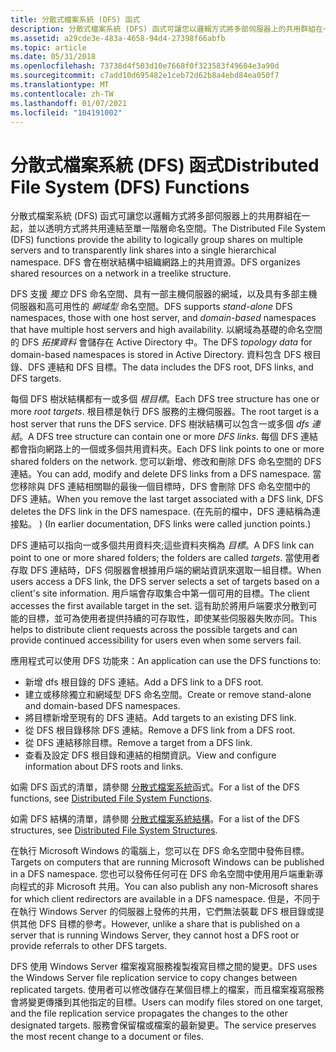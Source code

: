 ```yaml
---
title: 分散式檔案系統 (DFS) 函式
description: 分散式檔案系統 (DFS) 函式可讓您以邏輯方式將多部伺服器上的共用群組在一起，並以透明方式將共用連結至單一階層命名空間。 DFS 會在樹狀結構中組織網路上的共用資源。
ms.assetid: a29cde3e-483a-4658-94d4-27398f66abfb
ms.topic: article
ms.date: 05/31/2018
ms.openlocfilehash: 73738d4f503d10e7668f0f323583f49604e3a90d
ms.sourcegitcommit: c7add10d695482e1ceb72d62b8a4ebd84ea050f7
ms.translationtype: MT
ms.contentlocale: zh-TW
ms.lasthandoff: 01/07/2021
ms.locfileid: "104191002"
---
```

# <a name="distributed-file-system-dfs-functions"></a><span data-ttu-id="864cb-104">分散式檔案系統 (DFS) 函式</span><span class="sxs-lookup"><span data-stu-id="864cb-104">Distributed File System (DFS) Functions</span></span>

<span data-ttu-id="864cb-105">分散式檔案系統 (DFS) 函式可讓您以邏輯方式將多部伺服器上的共用群組在一起，並以透明方式將共用連結至單一階層命名空間。</span><span class="sxs-lookup"><span data-stu-id="864cb-105">The Distributed File System (DFS) functions provide the ability to logically group shares on multiple servers and to transparently link shares into a single hierarchical namespace.</span></span> <span data-ttu-id="864cb-106">DFS 會在樹狀結構中組織網路上的共用資源。</span><span class="sxs-lookup"><span data-stu-id="864cb-106">DFS organizes shared resources on a network in a treelike structure.</span></span>

<span data-ttu-id="864cb-107">DFS 支援 *獨立* DFS 命名空間、具有一部主機伺服器的網域，以及具有多部主機伺服器和高可用性的 *網域型* 命名空間。</span><span class="sxs-lookup"><span data-stu-id="864cb-107">DFS supports *stand-alone* DFS namespaces, those with one host server, and *domain-based* namespaces that have multiple host servers and high availability.</span></span> <span data-ttu-id="864cb-108">以網域為基礎的命名空間的 DFS *拓撲資料* 會儲存在 Active Directory 中。</span><span class="sxs-lookup"><span data-stu-id="864cb-108">The DFS *topology data* for domain-based namespaces is stored in Active Directory.</span></span> <span data-ttu-id="864cb-109">資料包含 DFS 根目錄、DFS 連結和 DFS 目標。</span><span class="sxs-lookup"><span data-stu-id="864cb-109">The data includes the DFS root, DFS links, and DFS targets.</span></span>

<span data-ttu-id="864cb-110">每個 DFS 樹狀結構都有一或多個 *根目標*。</span><span class="sxs-lookup"><span data-stu-id="864cb-110">Each DFS tree structure has one or more *root targets*.</span></span> <span data-ttu-id="864cb-111">根目標是執行 DFS 服務的主機伺服器。</span><span class="sxs-lookup"><span data-stu-id="864cb-111">The root target is a host server that runs the DFS service.</span></span> <span data-ttu-id="864cb-112">DFS 樹狀結構可以包含一或多個 *dfs 連結*。</span><span class="sxs-lookup"><span data-stu-id="864cb-112">A DFS tree structure can contain one or more *DFS links*.</span></span> <span data-ttu-id="864cb-113">每個 DFS 連結都會指向網路上的一個或多個共用資料夾。</span><span class="sxs-lookup"><span data-stu-id="864cb-113">Each DFS link points to one or more shared folders on the network.</span></span> <span data-ttu-id="864cb-114">您可以新增、修改和刪除 DFS 命名空間的 DFS 連結。</span><span class="sxs-lookup"><span data-stu-id="864cb-114">You can add, modify and delete DFS links from a DFS namespace.</span></span> <span data-ttu-id="864cb-115">當您移除與 DFS 連結相關聯的最後一個目標時，DFS 會刪除 DFS 命名空間中的 DFS 連結。</span><span class="sxs-lookup"><span data-stu-id="864cb-115">When you remove the last target associated with a DFS link, DFS deletes the DFS link in the DFS namespace.</span></span> <span data-ttu-id="864cb-116"> (在先前的檔中，DFS 連結稱為連接點。 ) </span><span class="sxs-lookup"><span data-stu-id="864cb-116">(In earlier documentation, DFS links were called junction points.)</span></span>

<span data-ttu-id="864cb-117">DFS 連結可以指向一或多個共用資料夾;這些資料夾稱為 *目標*。</span><span class="sxs-lookup"><span data-stu-id="864cb-117">A DFS link can point to one or more shared folders; the folders are called *targets*.</span></span> <span data-ttu-id="864cb-118">當使用者存取 DFS 連結時，DFS 伺服器會根據用戶端的網站資訊來選取一組目標。</span><span class="sxs-lookup"><span data-stu-id="864cb-118">When users access a DFS link, the DFS server selects a set of targets based on a client's site information.</span></span> <span data-ttu-id="864cb-119">用戶端會存取集合中第一個可用的目標。</span><span class="sxs-lookup"><span data-stu-id="864cb-119">The client accesses the first available target in the set.</span></span> <span data-ttu-id="864cb-120">這有助於將用戶端要求分散到可能的目標，並可為使用者提供持續的可存取性，即使某些伺服器失敗亦同。</span><span class="sxs-lookup"><span data-stu-id="864cb-120">This helps to distribute client requests across the possible targets and can provide continued accessibility for users even when some servers fail.</span></span>

<span data-ttu-id="864cb-121">應用程式可以使用 DFS 功能來：</span><span class="sxs-lookup"><span data-stu-id="864cb-121">An application can use the DFS functions to:</span></span>

- <span data-ttu-id="864cb-122">新增 dfs 根目錄的 DFS 連結。</span><span class="sxs-lookup"><span data-stu-id="864cb-122">Add a DFS link to a DFS root.</span></span>
- <span data-ttu-id="864cb-123">建立或移除獨立和網域型 DFS 命名空間。</span><span class="sxs-lookup"><span data-stu-id="864cb-123">Create or remove stand-alone and domain-based DFS namespaces.</span></span>
- <span data-ttu-id="864cb-124">將目標新增至現有的 DFS 連結。</span><span class="sxs-lookup"><span data-stu-id="864cb-124">Add targets to an existing DFS link.</span></span>
- <span data-ttu-id="864cb-125">從 DFS 根目錄移除 DFS 連結。</span><span class="sxs-lookup"><span data-stu-id="864cb-125">Remove a DFS link from a DFS root.</span></span>
- <span data-ttu-id="864cb-126">從 DFS 連結移除目標。</span><span class="sxs-lookup"><span data-stu-id="864cb-126">Remove a target from a DFS link.</span></span>
- <span data-ttu-id="864cb-127">查看及設定 DFS 根目錄和連結的相關資訊。</span><span class="sxs-lookup"><span data-stu-id="864cb-127">View and configure information about DFS roots and links.</span></span>

<span data-ttu-id="864cb-128">如需 DFS 函式的清單，請參閱 [分散式檔案系統](distributed-file-system-functions.md)函式。</span><span class="sxs-lookup"><span data-stu-id="864cb-128">For a list of the DFS functions, see [Distributed File System Functions](distributed-file-system-functions.md).</span></span>

<span data-ttu-id="864cb-129">如需 DFS 結構的清單，請參閱 [分散式檔案系統結構](distributed-file-system-structures.md)。</span><span class="sxs-lookup"><span data-stu-id="864cb-129">For a list of the DFS structures, see [Distributed File System Structures](distributed-file-system-structures.md).</span></span>

<span data-ttu-id="864cb-130">在執行 Microsoft Windows 的電腦上，您可以在 DFS 命名空間中發佈目標。</span><span class="sxs-lookup"><span data-stu-id="864cb-130">Targets on computers that are running Microsoft Windows can be published in a DFS namespace.</span></span> <span data-ttu-id="864cb-131">您也可以發佈任何可在 DFS 命名空間中使用用戶端重新導向程式的非 Microsoft 共用。</span><span class="sxs-lookup"><span data-stu-id="864cb-131">You can also publish any non-Microsoft shares for which client redirectors are available in a DFS namespace.</span></span> <span data-ttu-id="864cb-132">但是，不同于在執行 Windows Server 的伺服器上發佈的共用，它們無法裝載 DFS 根目錄或提供其他 DFS 目標的參考。</span><span class="sxs-lookup"><span data-stu-id="864cb-132">However, unlike a share that is published on a server that is running Windows Server, they cannot host a DFS root or provide referrals to other DFS targets.</span></span>

<span data-ttu-id="864cb-133">DFS 使用 Windows Server 檔案複寫服務複製複寫目標之間的變更。</span><span class="sxs-lookup"><span data-stu-id="864cb-133">DFS uses the Windows Server file replication service to copy changes between replicated targets.</span></span> <span data-ttu-id="864cb-134">使用者可以修改儲存在某個目標上的檔案，而且檔案複寫服務會將變更傳播到其他指定的目標。</span><span class="sxs-lookup"><span data-stu-id="864cb-134">Users can modify files stored on one target, and the file replication service propagates the changes to the other designated targets.</span></span> <span data-ttu-id="864cb-135">服務會保留檔或檔案的最新變更。</span><span class="sxs-lookup"><span data-stu-id="864cb-135">The service preserves the most recent change to a document or files.</span></span>

